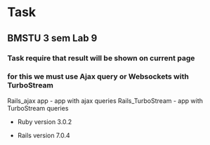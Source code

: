 # Task

## BMSTU 3 sem Lab 9

### Task require that result will be shown on current page
### for this we must use Ajax query or Websockets with TurboStream

Rails_ajax app - app with ajax queries
Rails_TurboStream - app with TurboStream queries

* Ruby version 3.0.2

* Rails version 7.0.4

